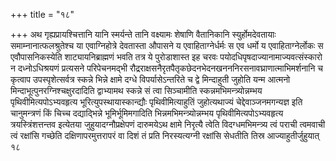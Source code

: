 +++
title = "१८"

+++
अथ गृह्यप्रायश्चित्तानि यानि स्मर्यन्ते
तानि वक्ष्यामः शेषाणि वैतानिकानि स्युर्होमदेवतायाः
समाम्नानात्फलश्रुतेश्च या एवाग्निहोत्रे
देवतास्ता औपासने य एवाहिताग्नेर्धर्मः स एव धर्मो य
एवाहिताग्नेर्लोकः स एवौपासनिकस्येति
शाट्यायनिब्राह्मणं भवति तत्र ये पुरोडाशास्त इह
चरवः पयोदधिपृषदाज्यानामाज्यवत्संस्कारो न दध्नोऽधिश्रयणं प्रत्यसने
परिपेचनमद्भी
रौद्रराक्षसनैरृतपैतृकछेदनभेदनखनननिरसनावघ्राणात्माभिमर्शनानि
च कृत्वाप उपस्पृशेत्सर्वत्र स्कन्ने भिन्ने क्षामे दग्धे
विपर्यासेऽन्तरिते च द्वे मिन्दाहुती
जुहोति यन्म आत्मनो मिन्दाभूत्पुनरग्निश्चक्षुरदादिति द्वाभ्यामथ
स्कन्ने सं त्वा सिञ्चामीति स्कन्नमभिमन्त्र्योन्नम्भय
पृथिवीमित्यपोऽभ्यवहृत्य
भूरित्युपस्थायास्कान्द्यौः पृथिवीमित्याहुतिं
जुहोत्यथाज्यं चेद्देवाञ्जनमगन्यज्ञ इति चानुमन्त्रणं
किं चिच्च दद्याद्भिन्ने भूमिर्भूमिमगादिति भिन्नमभिमन्त्र्योन्नम्भय
पृथिवीमित्यपोऽभ्यवहृत्य त्रयस्त्रिंशत्तन्तव इत्येतया
जुहुयादग्नौप्रक्षेपणं दारुमयेऽथ क्षामे
निरृत्यै त्वेति विदग्धमभिमन्त्र्य त्वं पराची त्वमवाची त्वं रक्षांसि
गच्छेति दक्षिणापरमुत्तरापरं वा दिशं तं प्रति निरस्यत्यग्नी
रक्षांसि सेधतीति तिस्र आज्याहुतीर्जुहुयात् १८   
